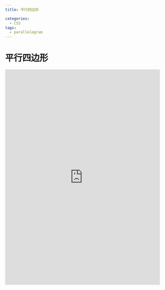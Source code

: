 ```yaml
---
title: 平行四边形

categories:
  - CSS
tags:
  - parallelogram
---
```


# 平行四边形

<iframe height="700" style="width: 100%;" scrolling="no" title="平行四边形" src="https://codepen.io/javascriptfield/embed/eYMmoyx?default-tab=result" frameborder="no" loading="lazy" allowtransparency="true" allowfullscreen="true">
  See the Pen <a href="https://codepen.io/javascriptfield/pen/eYMmoyx">
  平行四边形</a> by ye (<a href="https://codepen.io/javascriptfield">@javascriptfield</a>)
  on <a href="https://codepen.io">CodePen</a>.
</iframe>
